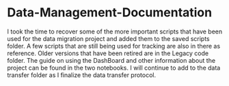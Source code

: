 # Data-Management-Documentation

I took the time to recover some of the more important scripts that have been used for the data migration project and added them to the saved scripts folder.
A few scripts that are still being used for tracking are also in there as reference. 
Older versions that have been retired are in the Legacy code folder.
The guide on using the DashBoard and other information about the project can be found in the two notebooks. 
I will continue to add to the data transfer folder as I finalize the data transfer protocol. 
